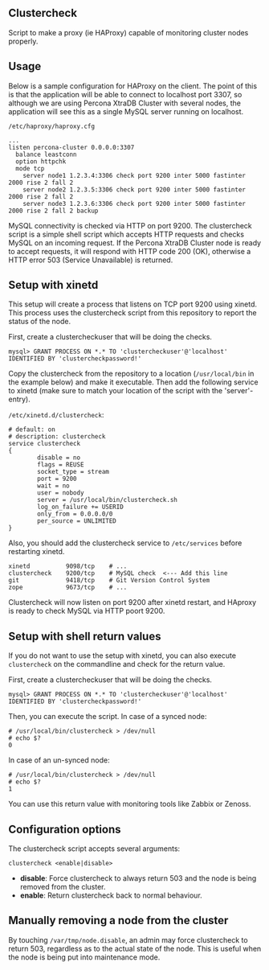 ## Clustercheck ##

Script to make a proxy (ie HAProxy) capable of monitoring cluster nodes properly.

## Usage ##
Below is a sample configuration for HAProxy on the client. The point of this is that the application will be able to connect to localhost port 3307, so although we are using Percona XtraDB Cluster with several nodes, the application will see this as a single MySQL server running on localhost.

`/etc/haproxy/haproxy.cfg`

    ...
    listen percona-cluster 0.0.0.0:3307
      balance leastconn
      option httpchk
      mode tcp
        server node1 1.2.3.4:3306 check port 9200 inter 5000 fastinter 2000 rise 2 fall 2
        server node2 1.2.3.5:3306 check port 9200 inter 5000 fastinter 2000 rise 2 fall 2
        server node3 1.2.3.6:3306 check port 9200 inter 5000 fastinter 2000 rise 2 fall 2 backup

MySQL connectivity is checked via HTTP on port 9200. The clustercheck script is a simple shell script which accepts HTTP requests and checks MySQL on an incoming request. If the Percona XtraDB Cluster node is ready to accept requests, it will respond with HTTP code 200 (OK), otherwise a HTTP error 503 (Service Unavailable) is returned.

## Setup with xinetd ##
This setup will create a process that listens on TCP port 9200 using xinetd. This process uses the clustercheck script from this repository to report the status of the node.

First, create a clustercheckuser that will be doing the checks.

    mysql> GRANT PROCESS ON *.* TO 'clustercheckuser'@'localhost' IDENTIFIED BY 'clustercheckpassword!'

Copy the clustercheck from the repository to a location (`/usr/local/bin` in the example below) and make it executable. Then add the following service to xinetd (make sure to match your location of the script with the 'server'-entry).

`/etc/xinetd.d/clustercheck`:

    # default: on
    # description: clustercheck
    service clustercheck
    {
            disable = no
            flags = REUSE
            socket_type = stream
            port = 9200
            wait = no
            user = nobody
            server = /usr/local/bin/clustercheck.sh
            log_on_failure += USERID
            only_from = 0.0.0.0/0
            per_source = UNLIMITED
    }

Also, you should add the clustercheck service to `/etc/services` before restarting xinetd.

    xinetd          9098/tcp    # ...
    clustercheck    9200/tcp    # MySQL check  <--- Add this line
    git             9418/tcp    # Git Version Control System
    zope            9673/tcp    # ...

Clustercheck will now listen on port 9200 after xinetd restart, and HAproxy is ready to check MySQL via HTTP poort 9200.

## Setup with shell return values ##
If you do not want to use the setup with xinetd, you can also execute `clustercheck` on the commandline and check for the return value.

First, create a clustercheckuser that will be doing the checks.

    mysql> GRANT PROCESS ON *.* TO 'clustercheckuser'@'localhost' IDENTIFIED BY 'clustercheckpassword!'

Then, you can execute the script. In case of a synced node:

    # /usr/local/bin/clustercheck > /dev/null
    # echo $?
    0

In case of an un-synced node:

    # /usr/local/bin/clustercheck > /dev/null
    # echo $?
    1

You can use this return value with monitoring tools like Zabbix or Zenoss.

## Configuration options ##
The clustercheck script accepts several arguments:

    clustercheck <enable|disable>

- **disable**: Force clustercheck to always return 503 and the node is being removed from the cluster.
- **enable**: Return clustercheck back to normal behaviour.

## Manually removing a node from the cluster ##

By touching `/var/tmp/node.disable`, an admin may force clustercheck to return 503, regardless as to the actual state of the node. This is useful when the node is being put into maintenance mode.
